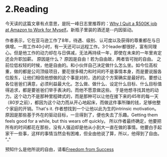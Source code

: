 # 2.Reading


   今天读的这篇文章有点意思，是阮一峰日志里推荐的：[Why I Quit a $500K job at Amazon to Work for Myself](https://danielvassallo.com/only-intrinsic-motivation-lasts/)。新瓶子里装的酒还是--内因驱动。

   作者表示，它在亚马逊工作了8年，待遇、级别、认可度以及获得的尊重都在与日俱增。一周工作40小时，有一天还可以远程工作。3个leader都很好，富有同理心。但是他工作的动力却在与日俱减，无法再持续一年，即使在未来的一年里肯定还会升职加薪。
   原因是什么？
   原因是自由！若为自由故，两者皆可抛的自由。
   之前位低权轻的时候，他是自由的。和小伙伴自己决定做什么怎么坐。如今位高权重，做的都是公司顶级项目，要花很多精力和时间的不是事情本身，而是要说服各位股东，让他们相信他想做的这个事是对的，选的这个方案确实是最好的。要想让各位爸爸们满意，必须利益最大化。怎么做、做什么、设定什么目标、什么目标值得追求，都是要爸爸们举手表决的。而他不愿意做这些。
    于是他想寻找其他的动力。这个动力不是那种里程碑式的，而是那种可以让他在接下来的45年的每一天（80岁之前），都因为这个动力而从开心地起床，而做这件事所赚的钱，足够他整个家庭的开销。That's it.
    作者想找到一个让他以此为生的intrinsic motivation。原因是那些基于外在的驱动目标，一旦得到了，便也失去了乐趣。Getting them feels good for a while, but this wears off quickly。
    所以作者最终确定，他要把所有的时间都花在那些，没有人强迫却是他从小到大一直在做的事情。他要白手起家干一些事，这样的事情当然会有困难，但全由他说了算，所以，他得到了自由。^_^
    
   预知什么是他所说的自由，请看[Freedom from Success](https://danielvassallo.com/freedom-from-success/)
